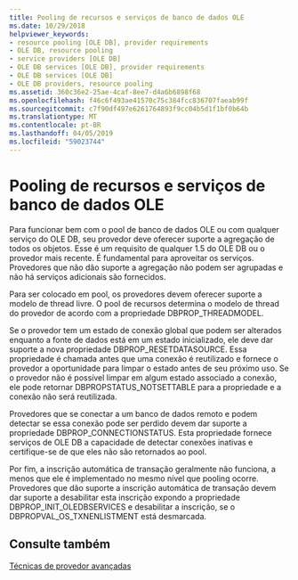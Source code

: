 ```yaml
---
title: Pooling de recursos e serviços de banco de dados OLE
ms.date: 10/29/2018
helpviewer_keywords:
- resource pooling [OLE DB], provider requirements
- OLE DB, resource pooling
- service providers [OLE DB]
- OLE DB services [OLE DB], provider requirements
- OLE DB services [OLE DB]
- OLE DB providers, resource pooling
ms.assetid: 360c36e2-25ae-4caf-8ee7-d4a6b6898f68
ms.openlocfilehash: f46c6f493ae41570c75c384fcc836707faeab99f
ms.sourcegitcommit: c7f90df497e6261764893f9cc04b5d1f1bf0b64b
ms.translationtype: MT
ms.contentlocale: pt-BR
ms.lasthandoff: 04/05/2019
ms.locfileid: "59023744"
---
```

# <a name="ole-db-resource-pooling-and-services"></a>Pooling de recursos e serviços de banco de dados OLE

Para funcionar bem com o pool de banco de dados OLE ou com qualquer serviço do OLE DB, seu provedor deve oferecer suporte a agregação de todos os objetos. Esse é um requisito de qualquer 1.5 do OLE DB ou o provedor mais recente. É fundamental para aproveitar os serviços. Provedores que não dão suporte a agregação não podem ser agrupadas e não há serviços adicionais são fornecidos.

Para ser colocado em pool, os provedores devem oferecer suporte a modelo de thread livre. O pool de recursos determina o modelo de thread do provedor de acordo com a propriedade DBPROP_THREADMODEL.

Se o provedor tem um estado de conexão global que podem ser alterados enquanto a fonte de dados está em um estado inicializado, ele deve dar suporte a nova propriedade DBPROP_RESETDATASOURCE. Essa propriedade é chamada antes que uma conexão é reutilizado e fornece o provedor a oportunidade para limpar o estado antes de seu próximo uso. Se o provedor não é possível limpar em algum estado associado a conexão, ele pode retornar DBPROPSTATUS_NOTSETTABLE para a propriedade e a conexão não será reutilizada.

Provedores que se conectar a um banco de dados remoto e podem detectar se essa conexão pode ser perdido devem dar suporte a propriedade DBPROP_CONNECTIONSTATUS. Esta propriedade fornece serviços de OLE DB a capacidade de detectar conexões inativas e certifique-se de que eles não são retornados ao pool.

Por fim, a inscrição automática de transação geralmente não funciona, a menos que ele é implementado no mesmo nível que pooling ocorre. Provedores que dão suporte a inscrição automática de transação devem dar suporte a desabilitar esta inscrição expondo a propriedade DBPROP_INIT_OLEDBSERVICES e desabilitar a inscrição, se o DBPROPVAL_OS_TXNENLISTMENT está desmarcada.

## <a name="see-also"></a>Consulte também

[Técnicas de provedor avançadas](../../data/oledb/advanced-provider-techniques.md)